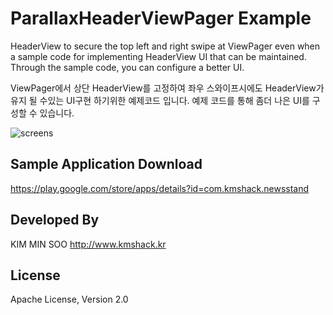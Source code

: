 ParallaxHeaderViewPager Example
===================
HeaderView to secure the top left and right swipe at ViewPager even when a sample code for implementing HeaderView UI that can be maintained. Through the sample code, you can configure a better UI.

ViewPager에서 상단 HeaderView를 고정하여 좌우 스와이프시에도 HeaderView가 유지 될 수있는 UI구현 하기위한 예제코드 입니다. 예제 코드를 통해 좀더 나은 UI를 구성할 수 있습니다. 



![screens](screen.png)



Sample Application Download
----
https://play.google.com/store/apps/details?id=com.kmshack.newsstand


Developed By
----
KIM MIN SOO
http://www.kmshack.kr


License
----
Apache License, Version 2.0


